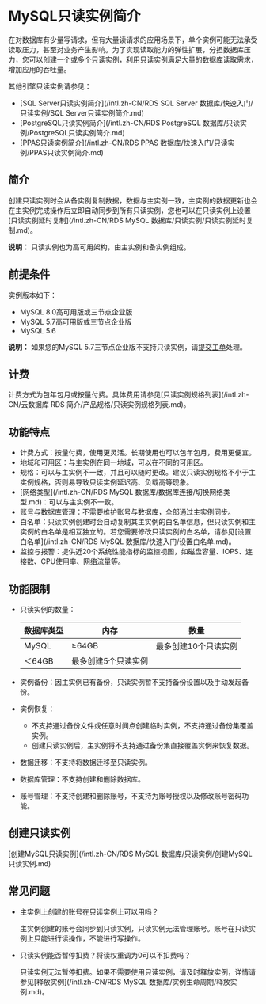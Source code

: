 # MySQL只读实例简介

在对数据库有少量写请求，但有大量读请求的应用场景下，单个实例可能无法承受读取压力，甚至对业务产生影响。为了实现读取能力的弹性扩展，分担数据库压力，您可以创建一个或多个只读实例，利用只读实例满足大量的数据库读取需求，增加应用的吞吐量。

其他引擎只读实例请参见：

-   [SQL Server只读实例简介](/intl.zh-CN/RDS SQL Server 数据库/快速入门/只读实例/SQL Server只读实例简介.md)
-   [PostgreSQL只读实例简介](/intl.zh-CN/RDS PostgreSQL 数据库/只读实例/PostgreSQL只读实例简介.md)
-   [PPAS只读实例简介](/intl.zh-CN/RDS PPAS 数据库/快速入门/只读实例/PPAS只读实例简介.md)

## 简介

创建只读实例时会从备实例复制数据，数据与主实例一致，主实例的数据更新也会在主实例完成操作后立即自动同步到所有只读实例，您也可以在只读实例上设置[只读实例延时复制](/intl.zh-CN/RDS MySQL 数据库/只读实例/只读实例延时复制.md)。

**说明：** 只读实例也为高可用架构，由主实例和备实例组成。

## 前提条件

实例版本如下：

-   MySQL 8.0高可用版或三节点企业版
-   MySQL 5.7高可用版或三节点企业版
-   MySQL 5.6

**说明：** 如果您的MySQL 5.7三节点企业版不支持只读实例，请[提交工单](https://workorder-intl.console.aliyun.com/#/ticket/createIndex)处理。

## 计费

计费方式为包年包月或按量付费。具体费用请参见[只读实例规格列表](/intl.zh-CN/云数据库 RDS 简介/产品规格/只读实例规格列表.md)。

## 功能特点

-   计费方式：按量付费，使用更灵活。长期使用也可以包年包月，费用更便宜。
-   地域和可用区：与主实例在同一地域，可以在不同的可用区。
-   规格：可以与主实例不一致，并且可以随时更改。建议只读实例规格不小于主实例规格，否则易导致只读实例延迟高、负载高等现象。
-   [网络类型](/intl.zh-CN/RDS MySQL 数据库/数据库连接/切换网络类型.md)：可以与主实例不一致。
-   账号与数据库管理：不需要维护账号与数据库，全部通过主实例同步。
-   白名单：只读实例创建时会自动复制其主实例的白名单信息，但只读实例和主实例的白名单是相互独立的。若您需要修改只读实例的白名单，请参见[设置白名单](/intl.zh-CN/RDS MySQL 数据库/快速入门/设置白名单.md)。
-   监控与报警：提供近20个系统性能指标的监控视图，如磁盘容量、IOPS、连接数、CPU使用率、网络流量等。

## 功能限制

-   只读实例的数量：

    |数据库类型|内存|数量|
    |-----|--|--|
    |MySQL|≥64GB|最多创建10个只读实例|
    |＜64GB|最多创建5个只读实例|

-   实例备份：因主实例已有备份，只读实例暂不支持备份设置以及手动发起备份。
-   实例恢复：
    -   不支持通过备份文件或任意时间点创建临时实例，不支持通过备份集覆盖实例。
    -   创建只读实例后，主实例将不支持通过备份集直接覆盖实例来恢复数据。
-   数据迁移：不支持将数据迁移至只读实例。
-   数据库管理：不支持创建和删除数据库。
-   账号管理：不支持创建和删除账号，不支持为账号授权以及修改账号密码功能。

## 创建只读实例

[创建MySQL只读实例](/intl.zh-CN/RDS MySQL 数据库/只读实例/创建MySQL只读实例.md)

## 常见问题

-   主实例上创建的账号在只读实例上可以用吗？

    主实例创建的账号会同步到只读实例，只读实例无法管理账号。账号在只读实例上只能进行读操作，不能进行写操作。

-   只读实例能否暂停扣费？将读权重调为0可以不扣费吗？

    只读实例无法暂停扣费。如果不需要使用只读实例，请及时释放实例，详情请参见[释放实例](/intl.zh-CN/RDS MySQL 数据库/实例生命周期/释放实例.md)。


